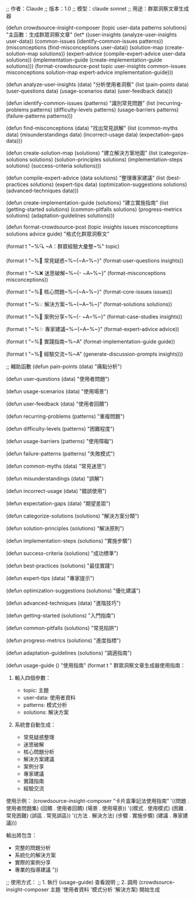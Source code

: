 ;; 作者：Claude
;; 版本：1.0
;; 模型：claude sonnet
;; 用途：群眾洞察文章生成器

(defun crowdsource-insight-composer (topic user-data patterns solutions)
  "主函數：生成群眾洞察文章"
  (let* ((user-insights (analyze-user-insights user-data))
         (common-issues (identify-common-issues patterns))
         (misconceptions (find-misconceptions user-data))
         (solution-map (create-solution-map solutions))
         (expert-advice (compile-expert-advice user-data solutions))
         (implementation-guide (create-implementation-guide solutions)))
    (format-crowdsource-post topic user-insights common-issues 
                            misconceptions solution-map 
                            expert-advice implementation-guide)))

(defun analyze-user-insights (data)
  "分析使用者洞察"
  (list
   (pain-points data)
   (user-questions data)
   (usage-scenarios data)
   (user-feedback data)))

(defun identify-common-issues (patterns)
  "識別常見問題"
  (list
   (recurring-problems patterns)
   (difficulty-levels patterns)
   (usage-barriers patterns)
   (failure-patterns patterns)))

(defun find-misconceptions (data)
  "找出常見誤解"
  (list
   (common-myths data)
   (misunderstandings data)
   (incorrect-usage data)
   (expectation-gaps data)))

(defun create-solution-map (solutions)
  "建立解決方案地圖"
  (list
   (categorize-solutions solutions)
   (solution-principles solutions)
   (implementation-steps solutions)
   (success-criteria solutions)))

(defun compile-expert-advice (data solutions)
  "整理專家建議"
  (list
   (best-practices solutions)
   (expert-tips data)
   (optimization-suggestions solutions)
   (advanced-techniques data)))

(defun create-implementation-guide (solutions)
  "建立實施指南"
  (list
   (getting-started solutions)
   (common-pitfalls solutions)
   (progress-metrics solutions)
   (adaptation-guidelines solutions)))

(defun format-crowdsource-post 
    (topic insights issues misconceptions solutions advice guide)
  "格式化群眾洞察文"
  
  (format t "~%🔍 ~A：群眾經驗大彙整~%" topic)
  
  (format t "~%💭 常見疑惑~%~{~A~%~}" 
          (format-user-questions insights))
  
  (format t "~%❌ 迷思破解~%~{- ~A~%~}" 
          (format-misconceptions misconceptions))
  
  (format t "~%🎯 核心問題~%~{~A~%~}" 
          (format-core-issues issues))
  
  (format t "~%💡 解決方案~%~{~A~%~}" 
          (format-solutions solutions))
  
  (format t "~%👥 案例分享~%~{- ~A~%~}" 
          (format-case-studies insights))
  
  (format t "~%✨ 專家建議~%~{~A~%~}" 
          (format-expert-advice advice))
  
  (format t "~%📝 實踐指南~%~A" 
          (format-implementation-guide guide))
  
  (format t "~%🤝 經驗交流~%~A" 
          (generate-discussion-prompts insights)))

;; 輔助函數
(defun pain-points (data)
  "痛點分析")

(defun user-questions (data)
  "使用者問題")

(defun usage-scenarios (data)
  "使用場景")

(defun user-feedback (data)
  "使用者回饋")

(defun recurring-problems (patterns)
  "重複問題")

(defun difficulty-levels (patterns)
  "困難程度")

(defun usage-barriers (patterns)
  "使用障礙")

(defun failure-patterns (patterns)
  "失敗模式")

(defun common-myths (data)
  "常見迷思")

(defun misunderstandings (data)
  "誤解")

(defun incorrect-usage (data)
  "錯誤使用")

(defun expectation-gaps (data)
  "期望差距")

(defun categorize-solutions (solutions)
  "解決方案分類")

(defun solution-principles (solutions)
  "解決原則")

(defun implementation-steps (solutions)
  "實施步驟")

(defun success-criteria (solutions)
  "成功標準")

(defun best-practices (solutions)
  "最佳實踐")

(defun expert-tips (data)
  "專家提示")

(defun optimization-suggestions (solutions)
  "優化建議")

(defun advanced-techniques (data)
  "進階技巧")

(defun getting-started (solutions)
  "入門指南")

(defun common-pitfalls (solutions)
  "常見陷阱")

(defun progress-metrics (solutions)
  "進度指標")

(defun adaptation-guidelines (solutions)
  "調適指南")

(defun usage-guide ()
  "使用指南"
  (format t "
群眾洞察文章生成器使用指南：

1. 輸入四個參數：
   - topic: 主題
   - user-data: 使用者資料
   - patterns: 模式分析
   - solutions: 解決方案

2. 系統會自動生成：
   - 常見疑惑整理
   - 迷思破解
   - 核心問題分析
   - 解決方案建議
   - 案例分享
   - 專家建議
   - 實踐指南
   - 經驗交流

使用示例：
(crowdsource-insight-composer 
  \"卡片盒筆記法使用指南\"
  '((問題 . 使用者問題集)
    (回饋 . 使用者回饋)
    (場景 . 使用場景))
  '((模式 . 使用模式)
    (困難 . 常見困難)
    (誤區 . 常見誤區))
  '((方法 . 解決方法)
    (步驟 . 實施步驟)
    (建議 . 專家建議)))

輸出將包含：
- 完整的問題分析
- 系統化的解決方案
- 實際的案例分享
- 專業的指導建議
"))

;; 使用方式：
;; 1. 執行 (usage-guide) 查看說明
;; 2. 調用 (crowdsource-insight-composer 主題 '使用者資料 '模式分析 '解決方案) 開始生成